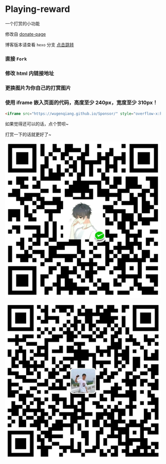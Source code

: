 # Playing-reward
一个打赏的小功能

修改自 [donate-page](https://github.com/ihoey/Playing-reward)

博客版本请查看 `hexo` 分支  [点击跳转](https://github.com/ihoey/Playing-reward/tree/hexo)

### 直接 `Fork`

### 修改 html 内链接地址

### 更换图片为你自己的打赏图片

### 使用 iframe 嵌入页面的代码，高度至少 240px，宽度至少 310px！

```html
<iframe src="https://wugenqiang.github.io/Sponsor/" style="overflow-x:hidden;overflow-y:hidden; border:0xp none #fff; min-height:240px; width:100%;"  frameborder="0" scrolling="no"></iframe>
```

如果觉得还可以的话，点个赞呗~

打赏一下的话就更好了~

![微信支付](images/WeChanQR.png)


![支付宝支付](images/AliPayQR.png)

